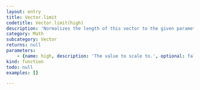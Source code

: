 ```yaml
---
layout: entry
title: Vector.limit
codetitle: Vector.limit(high)
description: 'Normalizes the length of this vector to the given parameter.'
category: Math
subcategory: Vector
returns: null
parameters:
    - {name: high, description: 'The value to scale to.', optional: false, type: [Number]}
kind: function
todo: null
examples: []

---
```

